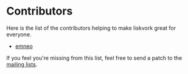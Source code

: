 # Contributors

Here is the list of the contributors helping to make liskvork great for
everyone.

- [emneo](https://emneo.dev/)

If you feel you're missing from this list, feel free to send a patch to the
[mailing lists](https://sr.ht/~emneo/liskvork/lists).

